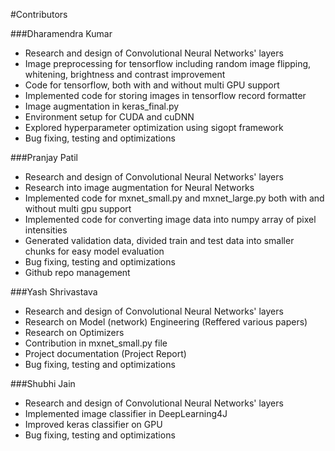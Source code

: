 #Contributors

###Dharamendra Kumar
 - Research and design of Convolutional Neural Networks' layers
 - Image preprocessing for tensorflow including random image flipping, whitening, brightness and contrast improvement
 - Code for tensorflow, both with and without multi GPU support
 - Implemented code for storing images in tensorflow record formatter
 - Image augmentation in keras_final.py
 - Environment setup for CUDA and cuDNN
 - Explored hyperparameter optimization using sigopt framework
 - Bug fixing, testing and optimizations

###Pranjay Patil
 - Research and design of Convolutional Neural Networks' layers
 - Research into image augmentation for Neural Networks
 - Implemented code for mxnet_small.py and mxnet_large.py both with and without multi gpu support
 - Implemented code for converting image data into numpy array of pixel intensities
 - Generated validation data, divided train and test data into smaller chunks for easy model evaluation
 - Bug fixing, testing and optimizations
 - Github repo management

###Yash Shrivastava
 - Research and design of Convolutional Neural Networks' layers
 - Research on Model (network) Engineering (Reffered various papers)
 - Research on Optimizers 
 - Contribution in mxnet_small.py file
 - Project documentation (Project Report)
 - Bug fixing, testing and optimizations

###Shubhi Jain
 - Research and design of Convolutional Neural Networks' layers
 - Implemented image classifier in DeepLearning4J
 - Improved keras classifier on GPU
 - Bug fixing, testing and optimizations
